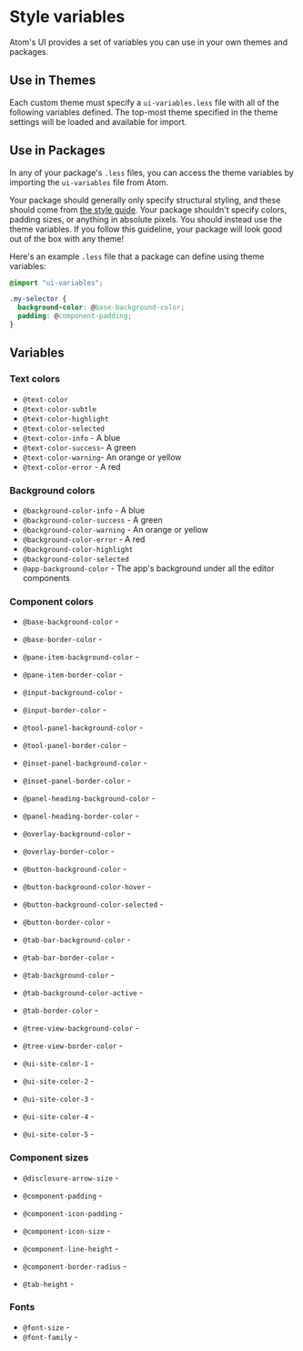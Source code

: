 # Style variables

Atom's UI provides a set of variables you can use in your own themes and packages.

## Use in Themes

Each custom theme must specify a `ui-variables.less` file with all of the
following variables defined. The top-most theme specified in the theme settings
will be loaded and available for import.

## Use in Packages

In any of your package's `.less` files, you can access the theme variables
by importing the `ui-variables` file from Atom.

Your package should generally only specify structural styling, and these should
come from [the style guide][styleguide]. Your package shouldn't specify colors,
padding sizes, or anything in absolute pixels. You should instead use the theme
variables. If you follow this guideline, your package will look good out of the
box with any theme!

Here's an example `.less` file that a package can define using theme variables:

```css
@import "ui-variables";

.my-selector {
  background-color: @base-background-color;
  padding: @component-padding;
}
```

## Variables

### Text colors

* `@text-color`
* `@text-color-subtle`
* `@text-color-highlight`
* `@text-color-selected`
* `@text-color-info` - A blue
* `@text-color-success`- A green
* `@text-color-warning`- An orange or yellow
* `@text-color-error` - A red

### Background colors

* `@background-color-info` - A blue
* `@background-color-success` - A green
* `@background-color-warning` - An orange or yellow
* `@background-color-error` - A red
* `@background-color-highlight`
* `@background-color-selected`
* `@app-background-color` - The app's background under all the editor components

### Component colors

* `@base-background-color` -
* `@base-border-color` -

* `@pane-item-background-color` -
* `@pane-item-border-color` -

* `@input-background-color` -
* `@input-border-color` -

* `@tool-panel-background-color` -
* `@tool-panel-border-color` -

* `@inset-panel-background-color` -
* `@inset-panel-border-color` -

* `@panel-heading-background-color` -
* `@panel-heading-border-color` -

* `@overlay-background-color` -
* `@overlay-border-color` -

* `@button-background-color` -
* `@button-background-color-hover` -
* `@button-background-color-selected` -
* `@button-border-color` -

* `@tab-bar-background-color` -
* `@tab-bar-border-color` -
* `@tab-background-color` -
* `@tab-background-color-active` -
* `@tab-border-color` -

* `@tree-view-background-color` -
* `@tree-view-border-color` -

* `@ui-site-color-1` -
* `@ui-site-color-2` -
* `@ui-site-color-3` -
* `@ui-site-color-4` -
* `@ui-site-color-5` -

### Component sizes

* `@disclosure-arrow-size` -

* `@component-padding` -
* `@component-icon-padding` -
* `@component-icon-size` -
* `@component-line-height` -
* `@component-border-radius` -

* `@tab-height` -

### Fonts

* `@font-size` -
* `@font-family` -

[styleguide]: https://github.com/atom/styleguide
